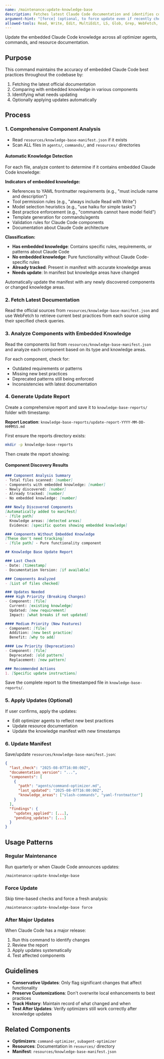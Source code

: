 ```yaml
---
name: /maintenance:update-knowledge-base
description: Fetches latest Claude Code documentation and identifies components that need updating based on changes in best practices
argument-hint: "[force] (optional, to force update even if recently checked)"
allowed-tools: Read, Write, Edit, MultiEdit, LS, Glob, Grep, WebFetch, WebSearch, Bash
---
```

<!-- OPTIMIZATION_TIMESTAMP: 2025-08-07 17:24:15 -->

Update the embedded Claude Code knowledge across all optimizer agents, commands, and resource documentation.

## Purpose

This command maintains the accuracy of embedded Claude Code best practices throughout the codebase by:
1. Fetching the latest official documentation
2. Comparing with embedded knowledge in various components
3. Identifying what needs updating
4. Optionally applying updates automatically

## Process

### 1. Comprehensive Component Analysis
- Read `resources/knowledge-base-manifest.json` if it exists
- Scan ALL files in `agents/`, `commands/`, and `resources/` directories

#### Automatic Knowledge Detection
For each file, analyze content to determine if it contains embedded Claude Code knowledge:

**Indicators of embedded knowledge:**
- References to YAML frontmatter requirements (e.g., "must include name and description")
- Tool permission rules (e.g., "always include Read with Write")
- Model selection heuristics (e.g., "use haiku for simple tasks")
- Best practice enforcement (e.g., "commands cannot have model field")
- Template generation for commands/agents
- Validation rules for Claude Code components
- Documentation about Claude Code architecture

**Classification:**
- **Has embedded knowledge**: Contains specific rules, requirements, or patterns about Claude Code
- **No embedded knowledge**: Pure functionality without Claude Code-specific rules
- **Already tracked**: Present in manifest with accurate knowledge areas
- **Needs update**: In manifest but knowledge areas have changed

Automatically update the manifest with any newly discovered components or changed knowledge areas.

### 2. Fetch Latest Documentation
Read the official sources from `resources/knowledge-base-manifest.json` and use WebFetch to retrieve current best practices from each source using their specified check queries.

### 3. Analyze Components with Embedded Knowledge

Read the components list from `resources/knowledge-base-manifest.json` and analyze each component based on its type and knowledge areas.

For each component, check for:
- Outdated requirements or patterns
- Missing new best practices
- Deprecated patterns still being enforced
- Inconsistencies with latest documentation

### 4. Generate Update Report

Create a comprehensive report and save it to `knowledge-base-reports/` folder with timestamp:

**Report Location**: `knowledge-base-reports/update-report-YYYY-MM-DD-HHMMSS.md`

First ensure the reports directory exists:
```bash
mkdir -p knowledge-base-reports
```

Then create the report showing:

#### Component Discovery Results
```markdown
### Component Analysis Summary
- Total files scanned: [number]
- Components with embedded knowledge: [number]
- Newly discovered: [number]
- Already tracked: [number]
- No embedded knowledge: [number]

### Newly Discovered Components
[Automatically added to manifest]
- [file path]
  Knowledge areas: [detected areas]
  Evidence: [specific quotes showing embedded knowledge]

### Components Without Embedded Knowledge
[These don't need tracking]
- [file path] - Pure functionality component
```
```markdown
## Knowledge Base Update Report

### Last Check
- Date: [timestamp]
- Documentation Version: [if available]

### Components Analyzed
- [List of files checked]

### Updates Needed
#### High Priority (Breaking Changes)
- Component: [file]
  Current: [existing knowledge]
  Updated: [new requirement]
  Impact: [what breaks if not updated]

#### Medium Priority (New Features)
- Component: [file]
  Addition: [new best practice]
  Benefit: [why to add]

#### Low Priority (Deprecations)
- Component: [file]
  Deprecated: [old pattern]
  Replacement: [new pattern]

### Recommended Actions
1. [Specific update instructions]
```

Save the complete report to the timestamped file in `knowledge-base-reports/`.

### 5. Apply Updates (Optional)

If user confirms, apply the updates:
- Edit optimizer agents to reflect new best practices
- Update resource documentation
- Update the knowledge manifest with new timestamps

### 6. Update Manifest

Save/update `resources/knowledge-base-manifest.json`:
```json
{
  "last_check": "2025-08-07T16:00:00Z",
  "documentation_version": "...",
  "components": [
    {
      "path": "agents/command-optimizer.md",
      "last_updated": "2025-08-07T16:00:00Z",
      "knowledge_areas": ["slash-commands", "yaml-frontmatter"]
    }
  ],
  "findings": {
    "updates_applied": [...],
    "pending_updates": [...]
  }
}
```

## Usage Patterns

### Regular Maintenance
Run quarterly or when Claude Code announces updates:
```
/maintenance:update-knowledge-base
```

### Force Update
Skip time-based checks and force a fresh analysis:
```
/maintenance:update-knowledge-base force
```

### After Major Updates
When Claude Code has a major release:
1. Run this command to identify changes
2. Review the report
3. Apply updates systematically
4. Test affected components

## Guidelines

- **Conservative Updates**: Only flag significant changes that affect functionality
- **Preserve Customizations**: Don't overwrite local enhancements to best practices
- **Track History**: Maintain record of what changed and when
- **Test After Updates**: Verify optimizers still work correctly after knowledge updates

## Related Components

- **Optimizers**: `command-optimizer`, `subagent-optimizer`
- **Resources**: Documentation in `resources/` directory
- **Manifest**: `resources/knowledge-base-manifest.json`